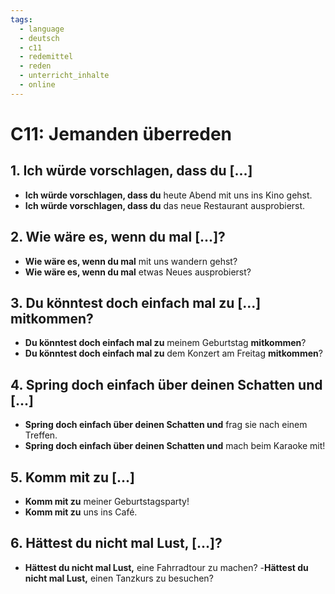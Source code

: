 ```yaml
---
tags:
  - language
  - deutsch
  - c11
  - redemittel
  - reden
  - unterricht_inhalte
  - online
---
```


# C11:  Jemanden überreden

## 1. __Ich würde vorschlagen, dass du [...]__

- __Ich würde vorschlagen, dass du__ heute Abend mit uns ins Kino gehst.
- __Ich würde vorschlagen, dass du__ das neue Restaurant ausprobierst.

## 2. __Wie wäre es, wenn du mal [...]?__

- __Wie wäre es, wenn du mal__ mit uns wandern gehst?
- __Wie wäre es, wenn du mal__ etwas Neues ausprobierst?

## 3. __Du könntest doch einfach mal zu [...] mitkommen?__

- __Du könntest doch einfach mal zu__ meinem Geburtstag __mitkommen__?
- __Du könntest doch einfach mal zu__ dem Konzert am Freitag __mitkommen__?

## 4. __Spring doch einfach über deinen Schatten und [...]__

- __Spring doch einfach über deinen Schatten und__ frag sie nach einem Treffen.
- __Spring doch einfach über deinen Schatten und__ mach beim Karaoke mit!

## 5. __Komm mit zu [...]__

- __Komm mit zu__ meiner Geburtstagsparty!
- __Komm mit zu__ uns ins Café.

## 6. __Hättest du nicht mal Lust, [...]?__

- __Hättest du nicht mal Lust,__ eine Fahrradtour zu machen?
-__Hättest du nicht mal Lust,__ einen Tanzkurs zu besuchen?
